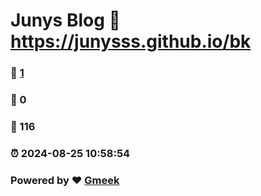 # Junys Blog :link: https://junysss.github.io/bk 
### :page_facing_up: [1](https://junysss.github.io/bk/tag.html) 
### :speech_balloon: 0 
### :hibiscus: 116 
### :alarm_clock: 2024-08-25 10:58:54 
### Powered by :heart: [Gmeek](https://github.com/Meekdai/Gmeek)

